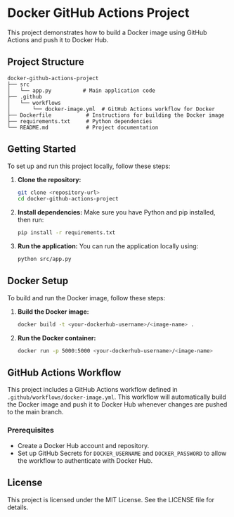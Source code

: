 # Docker GitHub Actions Project

This project demonstrates how to build a Docker image using GitHub Actions and push it to Docker Hub.

## Project Structure

```
docker-github-actions-project
├── src
│   └── app.py          # Main application code
├── .github
│   └── workflows
│       └── docker-image.yml  # GitHub Actions workflow for Docker
├── Dockerfile           # Instructions for building the Docker image
├── requirements.txt     # Python dependencies
└── README.md            # Project documentation
```

## Getting Started

To set up and run this project locally, follow these steps:

1. **Clone the repository:**
   ```bash
   git clone <repository-url>
   cd docker-github-actions-project
   ```

2. **Install dependencies:**
   Make sure you have Python and pip installed, then run:
   ```bash
   pip install -r requirements.txt
   ```

3. **Run the application:**
   You can run the application locally using:
   ```bash
   python src/app.py
   ```

## Docker Setup

To build and run the Docker image, follow these steps:

1. **Build the Docker image:**
   ```bash
   docker build -t <your-dockerhub-username>/<image-name> .
   ```

2. **Run the Docker container:**
   ```bash
   docker run -p 5000:5000 <your-dockerhub-username>/<image-name>
   ```

## GitHub Actions Workflow

This project includes a GitHub Actions workflow defined in `.github/workflows/docker-image.yml`. This workflow will automatically build the Docker image and push it to Docker Hub whenever changes are pushed to the main branch.

### Prerequisites

- Create a Docker Hub account and repository.
- Set up GitHub Secrets for `DOCKER_USERNAME` and `DOCKER_PASSWORD` to allow the workflow to authenticate with Docker Hub.

## License

This project is licensed under the MIT License. See the LICENSE file for details.